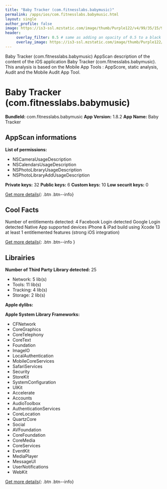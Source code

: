 ```yaml
---
title: "Baby Tracker (com.fitnesslabs.babymusic)"
permalink: /apps/ios/com.fitnesslabs.babymusic.html
layout: single
author_profile: false
image: https://is3-ssl.mzstatic.com/image/thumb/Purple122/v4/99/35/15/993515e9-14a7-2261-b8c2-1132bb12c39d/AppIcon-1x_U007emarketing-0-6-0-85-220.png/512x512bb.jpg
header: 
     overlay_filter: 0.5 # same as adding an opacity of 0.5 to a black background
     overlay_image: https://is3-ssl.mzstatic.com/image/thumb/Purple122/v4/99/35/15/993515e9-14a7-2261-b8c2-1132bb12c39d/AppIcon-1x_U007emarketing-0-6-0-85-220.png/512x512bb.jpg
---
```

Baby Tracker (com.fitnesslabs.babymusic) AppScan description of the content of the iOS application Baby Tracker (com.fitnesslabs.babymusic). This analysis is based on the Mobile App Tools : AppScore, static analysis, Audit and the Mobile Audit App Tool.

# Baby Tracker (com.fitnesslabs.babymusic)

**BundleId:** com.fitnesslabs.babymusic
**App Version:** 1.8.2
**App Name:** Baby Tracker


## AppScan informations 

**List of permissions:** 
- NSCameraUsageDescription
- NSCalendarsUsageDescription
- NSPhotoLibraryUsageDescription
- NSPhotoLibraryAddUsageDescription
  
  
**Private keys:** 32
**Public keys:** 6
**Custom keys:** 10
**Low securit keys:** 0
  
[Get more details](/pricing.html){: .btn .btn--info}

## Cool Facts

Number of entitlements detected: 4
Facebook Login detected
Google Login detected
Native App
supported devices iPhone & iPad
build using Xcode 13
at least 1 entitlemented features (strong iOS integration)
  
[Get more details](/pricing.html){: .btn .btn--info }

## Librairies 
**Number of Third Party Library detected:** 25
- Network: 5 lib(s)
- Tools: 11 lib(s)
- Tracking: 4 lib(s)
- Storage: 2 lib(s)


**Apple dylibs:**


**Apple System Library Frameworks:**
- CFNetwork
- CoreGraphics
- CoreTelephony
- CoreText
- Foundation
- ImageIO
- LocalAuthentication
- MobileCoreServices
- SafariServices
- Security
- StoreKit
- SystemConfiguration
- UIKit
- Accelerate
- Accounts
- AudioToolbox
- AuthenticationServices
- CoreLocation
- QuartzCore
- Social
- AVFoundation
- CoreFoundation
- CoreMedia
- CoreServices
- EventKit
- MediaPlayer
- MessageUI
- UserNotifications
- WebKit


  
[Get more details](/pricing.html){: .btn .btn--info}

